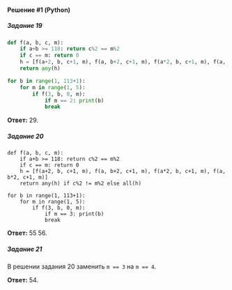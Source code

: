 #### Решение #1 (Python)

##### Задание 19
```python
def f(a, b, c, m):
	if a+b >= 118: return c%2 == m%2
	if c == m: return 0
	h = [f(a+2, b, c+1, m), f(a, b+2, c+1, m), f(a*2, b, c+1, m), f(a, b*2, c+1, m)]
	return any(h)

for b in range(1, 113+1):
	for m in range(1, 5):
		if f(3, b, 0, m):
			if m == 2: print(b)
			break
```
**Ответ:** 29.

##### Задание 20
```
def f(a, b, c, m):
	if a+b >= 118: return c%2 == m%2
	if c == m: return 0
	h = [f(a+2, b, c+1, m), f(a, b+2, c+1, m), f(a*2, b, c+1, m), f(a, b*2, c+1, m)]
	return any(h) if c%2 != m%2 else all(h)

for b in range(1, 113+1):
	for m in range(1, 5):
		if f(3, b, 0, m):
			if m == 3: print(b)
			break
```
**Ответ:** 55 56.

##### Задание 21
В решении задания 20 заменить ``m == 3`` на ``m == 4``.

**Ответ:** 54.
